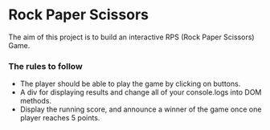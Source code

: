 # **Rock Paper Scissors**

The aim of this project is to build an interactive RPS (Rock Paper Scissors) Game.

### **The rules to follow**

- The player should be able to play the game by clicking on buttons.
- A div for displaying results and change all of your console.logs into DOM methods.
- Display the running score, and announce a winner of the game once one player reaches 5 points.
